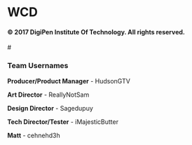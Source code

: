 # WCD

<h4>© 2017 DigiPen Institute Of Technology. All rights reserved.</h4>

#<h3>Team Usernames</h3>

<b>Producer/Product Manager</b> - HudsonGTV

<b>Art Director</b> - ReallyNotSam

<b>Design Director</b> - Sagedupuy

<b>Tech Director/Tester</b> - iMajesticButter

<b>Matt</b> - cehnehd3h

